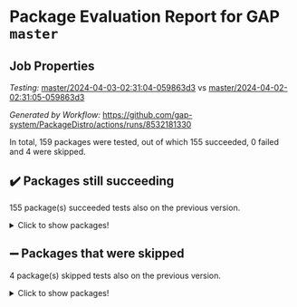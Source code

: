# Package Evaluation Report for GAP `master`

## Job Properties

*Testing:* [master/2024-04-03-02:31:04-059863d3](https://github.com/gap-system/PackageDistro/blob/data/reports/master/2024-04-03-02:31:04-059863d3) vs [master/2024-04-02-02:31:05-059863d3](https://github.com/gap-system/PackageDistro/blob/data/reports/master/2024-04-02-02:31:05-059863d3)

*Generated by Workflow:* https://github.com/gap-system/PackageDistro/actions/runs/8532181330

In total, 159 packages were tested, out of which 155 succeeded, 0 failed and 4 were skipped.

## :heavy_check_mark: Packages still succeeding

155 package(s) succeeded tests also on the previous version.
<details><summary>Click to show packages!</summary>

- 4ti2interface 2023.02-04 [(success)](https://github.com/gap-system/PackageDistro/actions/runs/8532181330/job/23373138950)
- ace 5.6.2 [(success)](https://github.com/gap-system/PackageDistro/actions/runs/8532181330/job/23373140607)
- aclib 1.3.2 [(success)](https://github.com/gap-system/PackageDistro/actions/runs/8532181330/job/23373141073)
- agt 0.3.1 [(success)](https://github.com/gap-system/PackageDistro/actions/runs/8532181330/job/23373141472)
- alnuth 3.2.1 [(success)](https://github.com/gap-system/PackageDistro/actions/runs/8532181330/job/23373141685)
- anupq 3.3.0 [(success)](https://github.com/gap-system/PackageDistro/actions/runs/8532181330/job/23373142854)
- atlasrep 2.1.8 [(success)](https://github.com/gap-system/PackageDistro/actions/runs/8532181330/job/23373143801)
- autodoc 2023.06.19 [(success)](https://github.com/gap-system/PackageDistro/actions/runs/8532181330/job/23373143989)
- automata 1.15 [(success)](https://github.com/gap-system/PackageDistro/actions/runs/8532181330/job/23373144118)
- automgrp 1.3.2 [(success)](https://github.com/gap-system/PackageDistro/actions/runs/8532181330/job/23373144246)
- autpgrp 1.11 [(success)](https://github.com/gap-system/PackageDistro/actions/runs/8532181330/job/23373144360)
- cap 2024.03-03 [(success)](https://github.com/gap-system/PackageDistro/actions/runs/8532181330/job/23373144512)
- caratinterface 2.3.6 [(success)](https://github.com/gap-system/PackageDistro/actions/runs/8532181330/job/23373144622)
- cddinterface 2022.11.01 [(success)](https://github.com/gap-system/PackageDistro/actions/runs/8532181330/job/23373144743)
- circle 1.6.6 [(success)](https://github.com/gap-system/PackageDistro/actions/runs/8532181330/job/23373144869)
- classicpres 1.22 [(success)](https://github.com/gap-system/PackageDistro/actions/runs/8532181330/job/23373145070)
- cohomolo 1.6.11 [(success)](https://github.com/gap-system/PackageDistro/actions/runs/8532181330/job/23373145250)
- congruence 1.2.6 [(success)](https://github.com/gap-system/PackageDistro/actions/runs/8532181330/job/23373145389)
- corelg 1.56 [(success)](https://github.com/gap-system/PackageDistro/actions/runs/8532181330/job/23373145508)
- crime 1.6 [(success)](https://github.com/gap-system/PackageDistro/actions/runs/8532181330/job/23373145650)
- crisp 1.4.6 [(success)](https://github.com/gap-system/PackageDistro/actions/runs/8532181330/job/23373145797)
- crypting 0.10.4 [(success)](https://github.com/gap-system/PackageDistro/actions/runs/8532181330/job/23373145931)
- cryst 4.1.27 [(success)](https://github.com/gap-system/PackageDistro/actions/runs/8532181330/job/23373146036)
- crystcat 1.1.10 [(success)](https://github.com/gap-system/PackageDistro/actions/runs/8532181330/job/23373146161)
- ctbllib 1.3.9 [(success)](https://github.com/gap-system/PackageDistro/actions/runs/8532181330/job/23373146284)
- cubefree 1.19 [(success)](https://github.com/gap-system/PackageDistro/actions/runs/8532181330/job/23373146405)
- curlinterface 2.3.2 [(success)](https://github.com/gap-system/PackageDistro/actions/runs/8532181330/job/23373146517)
- cvec 2.8.1 [(success)](https://github.com/gap-system/PackageDistro/actions/runs/8532181330/job/23373146685)
- datastructures 0.3.0 [(success)](https://github.com/gap-system/PackageDistro/actions/runs/8532181330/job/23373146819)
- deepthought 1.0.6 [(success)](https://github.com/gap-system/PackageDistro/actions/runs/8532181330/job/23373146958)
- design 1.8 [(success)](https://github.com/gap-system/PackageDistro/actions/runs/8532181330/job/23373147083)
- difsets 2.3.1 [(success)](https://github.com/gap-system/PackageDistro/actions/runs/8532181330/job/23373147220)
- digraphs 1.7.1 [(success)](https://github.com/gap-system/PackageDistro/actions/runs/8532181330/job/23373147373)
- edim 1.3.8 [(success)](https://github.com/gap-system/PackageDistro/actions/runs/8532181330/job/23373147521)
- example 4.3.4 [(success)](https://github.com/gap-system/PackageDistro/actions/runs/8532181330/job/23373147660)
- examplesforhomalg 2023.10-01 [(success)](https://github.com/gap-system/PackageDistro/actions/runs/8532181330/job/23373147823)
- factint 1.6.3 [(success)](https://github.com/gap-system/PackageDistro/actions/runs/8532181330/job/23373147968)
- ferret 1.0.10 [(success)](https://github.com/gap-system/PackageDistro/actions/runs/8532181330/job/23373148109)
- fga 1.5.0 [(success)](https://github.com/gap-system/PackageDistro/actions/runs/8532181330/job/23373148311)
- fining 1.5.6 [(success)](https://github.com/gap-system/PackageDistro/actions/runs/8532181330/job/23373148492)
- float 1.0.4 [(success)](https://github.com/gap-system/PackageDistro/actions/runs/8532181330/job/23373148659)
- format 1.4.4 [(success)](https://github.com/gap-system/PackageDistro/actions/runs/8532181330/job/23373148806)
- forms 1.2.9 [(success)](https://github.com/gap-system/PackageDistro/actions/runs/8532181330/job/23373148968)
- fplsa 1.2.6 [(success)](https://github.com/gap-system/PackageDistro/actions/runs/8532181330/job/23373149110)
- fr 2.4.13 [(success)](https://github.com/gap-system/PackageDistro/actions/runs/8532181330/job/23373149248)
- francy 2.0.3 [(success)](https://github.com/gap-system/PackageDistro/actions/runs/8532181330/job/23373149395)
- fwtree 1.3 [(success)](https://github.com/gap-system/PackageDistro/actions/runs/8532181330/job/23373149561)
- gapdoc 1.6.7 [(success)](https://github.com/gap-system/PackageDistro/actions/runs/8532181330/job/23373149708)
- gauss 2023.02-04 [(success)](https://github.com/gap-system/PackageDistro/actions/runs/8532181330/job/23373149870)
- gaussforhomalg 2023.11-01 [(success)](https://github.com/gap-system/PackageDistro/actions/runs/8532181330/job/23373150074)
- gbnp 1.0.5 [(success)](https://github.com/gap-system/PackageDistro/actions/runs/8532181330/job/23373150229)
- generalizedmorphismsforcap 2024.01-01 [(success)](https://github.com/gap-system/PackageDistro/actions/runs/8532181330/job/23373150377)
- genss 1.6.8 [(success)](https://github.com/gap-system/PackageDistro/actions/runs/8532181330/job/23373150520)
- gradedmodules 2024.01-01 [(success)](https://github.com/gap-system/PackageDistro/actions/runs/8532181330/job/23373150675)
- gradedringforhomalg 2023.08-01 [(success)](https://github.com/gap-system/PackageDistro/actions/runs/8532181330/job/23373150795)
- grape 4.9.0 [(success)](https://github.com/gap-system/PackageDistro/actions/runs/8532181330/job/23373150919)
- groupoids 1.74 [(success)](https://github.com/gap-system/PackageDistro/actions/runs/8532181330/job/23373151070)
- grpconst 2.6.5 [(success)](https://github.com/gap-system/PackageDistro/actions/runs/8532181330/job/23373151188)
- guarana 0.96.3 [(success)](https://github.com/gap-system/PackageDistro/actions/runs/8532181330/job/23373151321)
- guava 3.19 [(success)](https://github.com/gap-system/PackageDistro/actions/runs/8532181330/job/23373151443)
- hap 1.62 [(success)](https://github.com/gap-system/PackageDistro/actions/runs/8532181330/job/23373151566)
- hapcryst 0.1.15 [(success)](https://github.com/gap-system/PackageDistro/actions/runs/8532181330/job/23373151694)
- hecke 1.5.3 [(success)](https://github.com/gap-system/PackageDistro/actions/runs/8532181330/job/23373151834)
- help 4.0 [(success)](https://github.com/gap-system/PackageDistro/actions/runs/8532181330/job/23373151957)
- homalg 2024.01-01 [(success)](https://github.com/gap-system/PackageDistro/actions/runs/8532181330/job/23373152129)
- homalgtocas 2023.11-01 [(success)](https://github.com/gap-system/PackageDistro/actions/runs/8532181330/job/23373152278)
- idrel 2.46 [(success)](https://github.com/gap-system/PackageDistro/actions/runs/8532181330/job/23373152433)
- images 1.3.2 [(success)](https://github.com/gap-system/PackageDistro/actions/runs/8532181330/job/23373152590)
- intpic 0.3.0 [(success)](https://github.com/gap-system/PackageDistro/actions/runs/8532181330/job/23373152733)
- io 4.8.2 [(success)](https://github.com/gap-system/PackageDistro/actions/runs/8532181330/job/23373152870)
- io_forhomalg 2023.02-04 [(success)](https://github.com/gap-system/PackageDistro/actions/runs/8532181330/job/23373153001)
- irredsol 1.4.4 [(success)](https://github.com/gap-system/PackageDistro/actions/runs/8532181330/job/23373153130)
- json 2.2.0 [(success)](https://github.com/gap-system/PackageDistro/actions/runs/8532181330/job/23373153251)
- jupyterkernel 1.5.0 [(success)](https://github.com/gap-system/PackageDistro/actions/runs/8532181330/job/23373153358)
- jupyterviz 1.5.6 [(success)](https://github.com/gap-system/PackageDistro/actions/runs/8532181330/job/23373153477)
- kan 1.37 [(success)](https://github.com/gap-system/PackageDistro/actions/runs/8532181330/job/23373153598)
- kbmag 1.5.11 [(success)](https://github.com/gap-system/PackageDistro/actions/runs/8532181330/job/23373153827)
- laguna 3.9.6 [(success)](https://github.com/gap-system/PackageDistro/actions/runs/8532181330/job/23373153966)
- liealgdb 2.2.1 [(success)](https://github.com/gap-system/PackageDistro/actions/runs/8532181330/job/23373154088)
- liepring 2.8 [(success)](https://github.com/gap-system/PackageDistro/actions/runs/8532181330/job/23373154199)
- liering 2.4.2 [(success)](https://github.com/gap-system/PackageDistro/actions/runs/8532181330/job/23373154323)
- linearalgebraforcap 2024.02-02 [(success)](https://github.com/gap-system/PackageDistro/actions/runs/8532181330/job/23373154423)
- lins 0.9 [(success)](https://github.com/gap-system/PackageDistro/actions/runs/8532181330/job/23373154517)
- localizeringforhomalg 2023.10-01 [(success)](https://github.com/gap-system/PackageDistro/actions/runs/8532181330/job/23373154639)
- loops 3.4.3 [(success)](https://github.com/gap-system/PackageDistro/actions/runs/8532181330/job/23373154753)
- lpres 1.0.3 [(success)](https://github.com/gap-system/PackageDistro/actions/runs/8532181330/job/23373154840)
- majoranaalgebras 1.5.1 [(success)](https://github.com/gap-system/PackageDistro/actions/runs/8532181330/job/23373154937)
- mapclass 1.4.6 [(success)](https://github.com/gap-system/PackageDistro/actions/runs/8532181330/job/23373155047)
- matgrp 0.70 [(success)](https://github.com/gap-system/PackageDistro/actions/runs/8532181330/job/23373155156)
- matricesforhomalg 2024.02-01 [(success)](https://github.com/gap-system/PackageDistro/actions/runs/8532181330/job/23373155271)
- modisom 2.5.4 [(success)](https://github.com/gap-system/PackageDistro/actions/runs/8532181330/job/23373155384)
- modulepresentationsforcap 2024.01-04 [(success)](https://github.com/gap-system/PackageDistro/actions/runs/8532181330/job/23373155479)
- modules 2024.01-01 [(success)](https://github.com/gap-system/PackageDistro/actions/runs/8532181330/job/23373155600)
- monoidalcategories 2024.02-04 [(success)](https://github.com/gap-system/PackageDistro/actions/runs/8532181330/job/23373155716)
- nconvex 2022.09-01 [(success)](https://github.com/gap-system/PackageDistro/actions/runs/8532181330/job/23373155819)
- nilmat 1.4.2 [(success)](https://github.com/gap-system/PackageDistro/actions/runs/8532181330/job/23373155922)
- nock 1.5 [(success)](https://github.com/gap-system/PackageDistro/actions/runs/8532181330/job/23373156022)
- normalizinterface 1.3.6 [(success)](https://github.com/gap-system/PackageDistro/actions/runs/8532181330/job/23373156133)
- nq 2.5.11 [(success)](https://github.com/gap-system/PackageDistro/actions/runs/8532181330/job/23373156235)
- numericalsgps 1.3.1 [(success)](https://github.com/gap-system/PackageDistro/actions/runs/8532181330/job/23373156344)
- openmath 11.5.3 [(success)](https://github.com/gap-system/PackageDistro/actions/runs/8532181330/job/23373156459)
- orb 4.9.0 [(success)](https://github.com/gap-system/PackageDistro/actions/runs/8532181330/job/23373156569)
- packagemanager 1.4.3 [(success)](https://github.com/gap-system/PackageDistro/actions/runs/8532181330/job/23373156679)
- patternclass 2.4.3 [(success)](https://github.com/gap-system/PackageDistro/actions/runs/8532181330/job/23373156789)
- permut 2.0.5 [(success)](https://github.com/gap-system/PackageDistro/actions/runs/8532181330/job/23373156907)
- polenta 1.3.10 [(success)](https://github.com/gap-system/PackageDistro/actions/runs/8532181330/job/23373157012)
- polymaking 0.8.7 [(success)](https://github.com/gap-system/PackageDistro/actions/runs/8532181330/job/23373157134)
- primgrp 3.4.4 [(success)](https://github.com/gap-system/PackageDistro/actions/runs/8532181330/job/23373157258)
- profiling 2.5.4 [(success)](https://github.com/gap-system/PackageDistro/actions/runs/8532181330/job/23373157369)
- qdistrnd 0.9.4 [(success)](https://github.com/gap-system/PackageDistro/actions/runs/8532181330/job/23373157476)
- qpa 1.35 [(success)](https://github.com/gap-system/PackageDistro/actions/runs/8532181330/job/23373157577)
- quagroup 1.8.4 [(success)](https://github.com/gap-system/PackageDistro/actions/runs/8532181330/job/23373157693)
- radiroot 2.9 [(success)](https://github.com/gap-system/PackageDistro/actions/runs/8532181330/job/23373157807)
- rcwa 4.7.1 [(success)](https://github.com/gap-system/PackageDistro/actions/runs/8532181330/job/23373157937)
- rds 1.8 [(success)](https://github.com/gap-system/PackageDistro/actions/runs/8532181330/job/23373158060)
- recog 1.4.2 [(success)](https://github.com/gap-system/PackageDistro/actions/runs/8532181330/job/23373158172)
- repndecomp 1.3.0 [(success)](https://github.com/gap-system/PackageDistro/actions/runs/8532181330/job/23373158302)
- repsn 3.1.2 [(success)](https://github.com/gap-system/PackageDistro/actions/runs/8532181330/job/23373158432)
- resclasses 4.7.3 [(success)](https://github.com/gap-system/PackageDistro/actions/runs/8532181330/job/23373158544)
- ringsforhomalg 2023.11-02 [(success)](https://github.com/gap-system/PackageDistro/actions/runs/8532181330/job/23373158637)
- sco 2023.08-01 [(success)](https://github.com/gap-system/PackageDistro/actions/runs/8532181330/job/23373158754)
- scscp 2.4.2 [(success)](https://github.com/gap-system/PackageDistro/actions/runs/8532181330/job/23373158855)
- semigroups 5.3.7 [(success)](https://github.com/gap-system/PackageDistro/actions/runs/8532181330/job/23373158947)
- sglppow 2.4 [(success)](https://github.com/gap-system/PackageDistro/actions/runs/8532181330/job/23373159046)
- sgpviz 0.999.5 [(success)](https://github.com/gap-system/PackageDistro/actions/runs/8532181330/job/23373159155)
- simpcomp 2.1.14 [(success)](https://github.com/gap-system/PackageDistro/actions/runs/8532181330/job/23373159288)
- singular 2023.02.09 [(success)](https://github.com/gap-system/PackageDistro/actions/runs/8532181330/job/23373159382)
- sl2reps 1.1 [(success)](https://github.com/gap-system/PackageDistro/actions/runs/8532181330/job/23373159481)
- sla 1.5.3 [(success)](https://github.com/gap-system/PackageDistro/actions/runs/8532181330/job/23373159605)
- smallgrp 1.5.3 [(success)](https://github.com/gap-system/PackageDistro/actions/runs/8532181330/job/23373159719)
- smallsemi 0.6.13 [(success)](https://github.com/gap-system/PackageDistro/actions/runs/8532181330/job/23373159843)
- sonata 2.9.6 [(success)](https://github.com/gap-system/PackageDistro/actions/runs/8532181330/job/23373159968)
- sophus 1.27 [(success)](https://github.com/gap-system/PackageDistro/actions/runs/8532181330/job/23373160070)
- sotgrps 1.2 [(success)](https://github.com/gap-system/PackageDistro/actions/runs/8532181330/job/23373160207)
- spinsym 1.5.2 [(success)](https://github.com/gap-system/PackageDistro/actions/runs/8532181330/job/23373160326)
- standardff 1.0 [(success)](https://github.com/gap-system/PackageDistro/actions/runs/8532181330/job/23373160434)
- symbcompcc 1.3.2 [(success)](https://github.com/gap-system/PackageDistro/actions/runs/8532181330/job/23373160567)
- thelma 1.3 [(success)](https://github.com/gap-system/PackageDistro/actions/runs/8532181330/job/23373160711)
- tomlib 1.2.11 [(success)](https://github.com/gap-system/PackageDistro/actions/runs/8532181330/job/23373160847)
- toolsforhomalg 2023.11-01 [(success)](https://github.com/gap-system/PackageDistro/actions/runs/8532181330/job/23373160983)
- toric 1.9.5 [(success)](https://github.com/gap-system/PackageDistro/actions/runs/8532181330/job/23373161115)
- toricvarieties 2022.07.13 [(success)](https://github.com/gap-system/PackageDistro/actions/runs/8532181330/job/23373161248)
- transgrp 3.6.5 [(success)](https://github.com/gap-system/PackageDistro/actions/runs/8532181330/job/23373161352)
- typeset 1.2.2 [(success)](https://github.com/gap-system/PackageDistro/actions/runs/8532181330/job/23373161474)
- ugaly 4.1.3 [(success)](https://github.com/gap-system/PackageDistro/actions/runs/8532181330/job/23373161619)
- unipot 1.5 [(success)](https://github.com/gap-system/PackageDistro/actions/runs/8532181330/job/23373161896)
- unitlib 4.2.0 [(success)](https://github.com/gap-system/PackageDistro/actions/runs/8532181330/job/23373162031)
- utils 0.85 [(success)](https://github.com/gap-system/PackageDistro/actions/runs/8532181330/job/23373162449)
- uuid 0.7 [(success)](https://github.com/gap-system/PackageDistro/actions/runs/8532181330/job/23373162602)
- walrus 0.9991 [(success)](https://github.com/gap-system/PackageDistro/actions/runs/8532181330/job/23373162733)
- wedderga 4.10.5 [(success)](https://github.com/gap-system/PackageDistro/actions/runs/8532181330/job/23373162886)
- xmod 2.92 [(success)](https://github.com/gap-system/PackageDistro/actions/runs/8532181330/job/23373163023)
- xmodalg 1.23 [(success)](https://github.com/gap-system/PackageDistro/actions/runs/8532181330/job/23373163138)
- yangbaxter 0.10.3 [(success)](https://github.com/gap-system/PackageDistro/actions/runs/8532181330/job/23373163284)
- zeromqinterface 0.14 [(success)](https://github.com/gap-system/PackageDistro/actions/runs/8532181330/job/23373163431)
</details>

## :heavy_minus_sign: Packages that were skipped

4 package(s) skipped tests also on the previous version.
<details><summary>Click to show packages!</summary>

- browse 1.8.21 [(skipped)](https://github.com/gap-system/PackageDistro/actions/runs/8532181330/job/23372932668)
- itc 1.5.1 [(skipped)](https://github.com/gap-system/PackageDistro/actions/runs/8532181330/job/23372932668)
- polycyclic 2.16 [(skipped)](https://github.com/gap-system/PackageDistro/actions/runs/8532181330/job/23372932668)
- xgap 4.32 [(skipped)](https://github.com/gap-system/PackageDistro/actions/runs/8532181330/job/23372932668)
</details>

